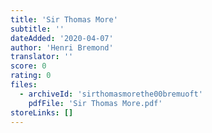 ```yaml
---
title: 'Sir Thomas More'
subtitle: ''
dateAdded: '2020-04-07'
author: 'Henri Bremond'
translator: ''
score: 0
rating: 0
files:
  - archiveId: 'sirthomasmorethe00bremuoft'
    pdfFile: 'Sir Thomas More.pdf'
storeLinks: []
---
```


